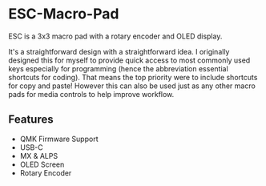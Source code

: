 # ESC-Macro-Pad
ESC is a 3x3 macro pad with a rotary encoder and OLED display. 

It's a straightforward design with a straightforward idea. I originally designed this for myself to provide quick access to most commonly used keys especially for programming (hence the abbreviation essential shortcuts for coding). That means the top priority were to include shortcuts for copy and paste! However this can also be used just as any other macro pads for media controls to help improve workflow.

## Features
* QMK Firmware Support
* USB-C
* MX & ALPS
* OLED Screen
* Rotary Encoder

